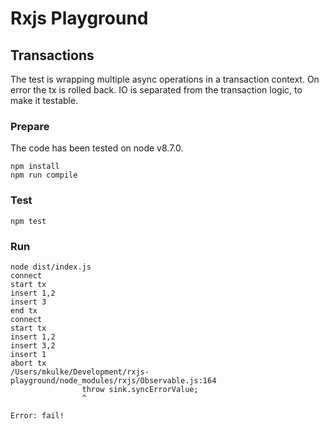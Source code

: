 # Rxjs Playground

## Transactions

The test is wrapping multiple async operations in a transaction context. On error the tx is rolled back. IO is separated from the transaction logic, to make it testable.

### Prepare

The code has been tested on node v8.7.0.

```
npm install
npm run compile
```

### Test

```
npm test
```

### Run

```
node dist/index.js
connect
start tx
insert 1,2
insert 3
end tx
connect
start tx
insert 1,2
insert 3,2
insert 1
abort tx
/Users/mkulke/Development/rxjs-playground/node_modules/rxjs/Observable.js:164
                throw sink.syncErrorValue;
                ^

Error: fail!
```
